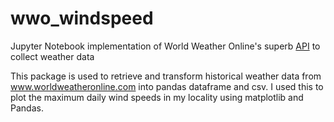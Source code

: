 # wwo_windspeed
Jupyter Notebook implementation of World Weather Online's superb [API](https://github.com/ekapope/WorldWeatherOnline) to collect weather data

This package is used to retrieve and transform historical weather data from www.worldweatheronline.com into pandas dataframe and csv.
I used this to plot the maximum daily wind speeds in my locality using matplotlib and Pandas.
